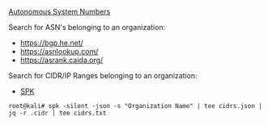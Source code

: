 [Autonomous System Numbers](https://www.iana.org/assignments/as-numbers/as-numbers.xhtml)

Search for ASN's belonging to an organization:
- https://bgp.he.net/
- https://asnlookup.com/
- https://asrank.caida.org/

Search for CIDR/IP Ranges belonging to an organization:
- [SPK](https://github.com/dhn/spk)




```shell
root@kali# spk -silent -json -s "Organization Name" | tee cidrs.json | jq -r .cidr | tee cidrs.txt
```
